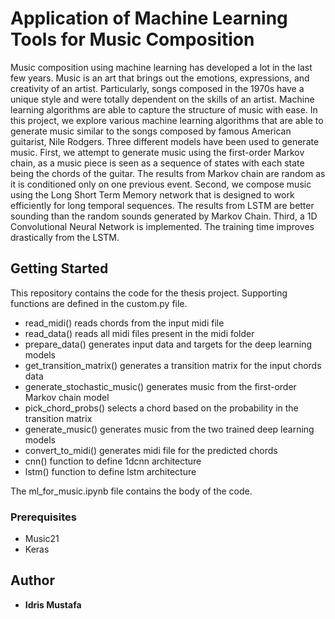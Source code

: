 # Application of Machine Learning Tools for Music Composition

Music composition using machine learning has developed a lot in the last few years. Music is an art that brings out the emotions, expressions, and creativity of an artist. Particularly, songs composed in the 1970s have a unique style and were totally dependent on the skills of an artist. Machine learning algorithms are able to capture the structure of music with ease. In this project, we explore various machine learning algorithms that are able to generate music similar to the songs composed by famous American guitarist, Nile Rodgers. Three different models have been used to generate music. First, we attempt to generate music using the first-order Markov chain, as a music piece is seen as a sequence of states with each state being the chords of the guitar. The results from Markov chain are random as it is conditioned only on one previous event. Second, we compose music using the Long Short Term Memory network that is designed to work efficiently for long temporal sequences. The results from LSTM are better sounding than the random sounds generated by Markov Chain. Third, a 1D Convolutional Neural Network is implemented. The training time improves drastically from the LSTM.

## Getting Started

This repository contains the code for the thesis project. Supporting functions are defined in the custom.py file. 

* read_midi() reads chords from the input midi file
* read_data() reads all midi files present in the midi folder
* prepare_data() generates input data and targets for the deep learning models
* get_transition_matrix() generates a transition matrix for the input chords data
* generate_stochastic_music() generates music from the first-order Markov chain model
* pick_chord_probs() selects a chord based on the probability in the transition matrix
* generate_music() generates music from the two trained deep learning models
* convert_to_midi() generates midi file for the predicted chords
* cnn() function to define 1dcnn architecture
* lstm() function to define lstm architecture

The ml_for_music.ipynb file contains the body of the code. 

### Prerequisites

*  Music21
*  Keras

## Author

* **Idris Mustafa**

